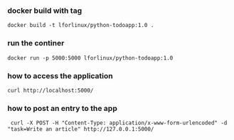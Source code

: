 ### docker build with tag
```
docker build -t lforlinux/python-todoapp:1.0 .
```
### run the continer
```
docker run -p 5000:5000 lforlinux/python-todoapp:1.0
```
### how to access the application
```
curl http://localhost:5000/
```
### how to post an entry to the app
```
 curl -X POST -H "Content-Type: application/x-www-form-urlencoded" -d "task=Write an article" http://127.0.0.1:5000/
```